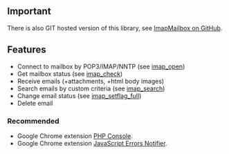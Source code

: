 ## Important ##
There is also GIT hosted version of this library, see <a href='https://github.com/barbushin/php-imap'>ImapMailbox on GitHub</a>.

## Features ##
  * Connect to mailbox by POP3/IMAP/NNTP (see [imap\_open](http://php.net/imap_open))
  * Get mailbox status (see [imap\_check](http://php.net/imap_check))
  * Receive emails (+attachments, +html body images)
  * Search emails by custom criteria (see [imap\_search](http://php.net/imap_search))
  * Change email status (see [imap\_setflag\_full](http://php.net/imap_setflag_full))
  * Delete email

### Recommended ###
  * Google Chrome extension <a href='http://goo.gl/b10YF'>PHP Console</a>.
  * Google Chrome extension <a href='http://goo.gl/kNix9'>JavaScript Errors Notifier</a>.
